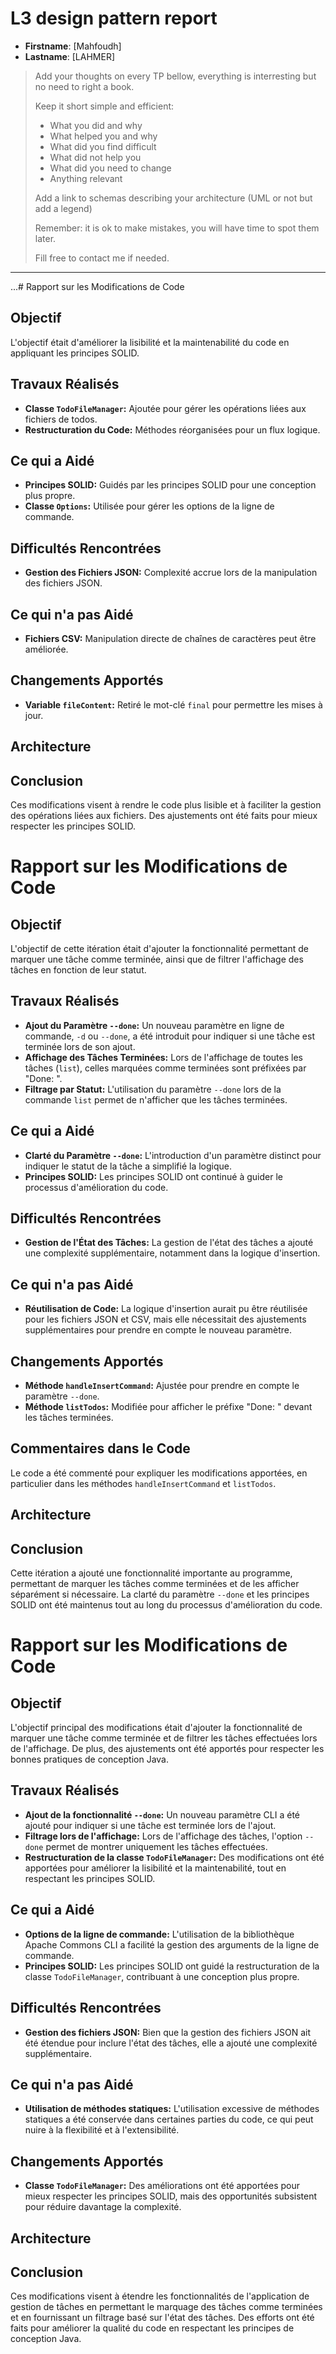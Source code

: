# L3 design pattern report

- **Firstname**: [Mahfoudh]
- **Lastname**: [LAHMER]


> Add your thoughts on every TP bellow, everything is interresting but no need to right a book.
> 
> Keep it short simple and efficient:
> 
> - What you did and why
> - What helped you and why
> - What did you find difficult
> - What did not help you
> - What did you need to change
> - Anything relevant
> 
> Add a link to schemas describing your architecture (UML or not but add a legend)
> 
> Remember: it is ok to make mistakes, you will have time to spot them later.
> 
> Fill free to contact me if needed.

---
...# Rapport sur les Modifications de Code

## Objectif
L'objectif était d'améliorer la lisibilité et la maintenabilité du code en appliquant les principes SOLID.

## Travaux Réalisés
- **Classe `TodoFileManager`:** Ajoutée pour gérer les opérations liées aux fichiers de todos.
- **Restructuration du Code:** Méthodes réorganisées pour un flux logique.

## Ce qui a Aidé
- **Principes SOLID:** Guidés par les principes SOLID pour une conception plus propre.
- **Classe `Options`:** Utilisée pour gérer les options de la ligne de commande.

## Difficultés Rencontrées
- **Gestion des Fichiers JSON:** Complexité accrue lors de la manipulation des fichiers JSON.

## Ce qui n'a pas Aidé
- **Fichiers CSV:** Manipulation directe de chaînes de caractères peut être améliorée.

## Changements Apportés
- **Variable `fileContent`:** Retiré le mot-clé `final` pour permettre les mises à jour.

## Architecture


## Conclusion
Ces modifications visent à rendre le code plus lisible et à faciliter la gestion des opérations liées aux fichiers. Des ajustements ont été faits pour mieux respecter les principes SOLID.


# Rapport sur les Modifications de Code

## Objectif
L'objectif de cette itération était d'ajouter la fonctionnalité permettant de marquer une tâche comme terminée, ainsi que de filtrer l'affichage des tâches en fonction de leur statut.

## Travaux Réalisés
- **Ajout du Paramètre `--done`:** Un nouveau paramètre en ligne de commande, `-d` ou `--done`, a été introduit pour indiquer si une tâche est terminée lors de son ajout.
- **Affichage des Tâches Terminées:** Lors de l'affichage de toutes les tâches (`list`), celles marquées comme terminées sont préfixées par "Done: ".
- **Filtrage par Statut:** L'utilisation du paramètre `--done` lors de la commande `list` permet de n'afficher que les tâches terminées.

## Ce qui a Aidé
- **Clarté du Paramètre `--done`:** L'introduction d'un paramètre distinct pour indiquer le statut de la tâche a simplifié la logique.
- **Principes SOLID:** Les principes SOLID ont continué à guider le processus d'amélioration du code.

## Difficultés Rencontrées
- **Gestion de l'État des Tâches:** La gestion de l'état des tâches a ajouté une complexité supplémentaire, notamment dans la logique d'insertion.

## Ce qui n'a pas Aidé
- **Réutilisation de Code:** La logique d'insertion aurait pu être réutilisée pour les fichiers JSON et CSV, mais elle nécessitait des ajustements supplémentaires pour prendre en compte le nouveau paramètre.

## Changements Apportés
- **Méthode `handleInsertCommand`:** Ajustée pour prendre en compte le paramètre `--done`.
- **Méthode `listTodos`:** Modifiée pour afficher le préfixe "Done: " devant les tâches terminées.

## Commentaires dans le Code
Le code a été commenté pour expliquer les modifications apportées, en particulier dans les méthodes `handleInsertCommand` et `listTodos`.

## Architecture
<!-- Insérez le lien vers le diagramme UML ici -->

## Conclusion
Cette itération a ajouté une fonctionnalité importante au programme, permettant de marquer les tâches comme terminées et de les afficher séparément si nécessaire. La clarté du paramètre `--done` et les principes SOLID ont été maintenus tout au long du processus d'amélioration du code.



# Rapport sur les Modifications de Code

## Objectif
L'objectif principal des modifications était d'ajouter la fonctionnalité de marquer une tâche comme terminée et de filtrer les tâches effectuées lors de l'affichage. De plus, des ajustements ont été apportés pour respecter les bonnes pratiques de conception Java.

## Travaux Réalisés
- **Ajout de la fonctionnalité `--done`:** Un nouveau paramètre CLI a été ajouté pour indiquer si une tâche est terminée lors de l'ajout.
- **Filtrage lors de l'affichage:** Lors de l'affichage des tâches, l'option `--done` permet de montrer uniquement les tâches effectuées.
- **Restructuration de la classe `TodoFileManager`:** Des modifications ont été apportées pour améliorer la lisibilité et la maintenabilité, tout en respectant les principes SOLID.

## Ce qui a Aidé
- **Options de la ligne de commande:** L'utilisation de la bibliothèque Apache Commons CLI a facilité la gestion des arguments de la ligne de commande.
- **Principes SOLID:** Les principes SOLID ont guidé la restructuration de la classe `TodoFileManager`, contribuant à une conception plus propre.

## Difficultés Rencontrées
- **Gestion des fichiers JSON:** Bien que la gestion des fichiers JSON ait été étendue pour inclure l'état des tâches, elle a ajouté une complexité supplémentaire.

## Ce qui n'a pas Aidé
- **Utilisation de méthodes statiques:** L'utilisation excessive de méthodes statiques a été conservée dans certaines parties du code, ce qui peut nuire à la flexibilité et à l'extensibilité.

## Changements Apportés
- **Classe `TodoFileManager`:** Des améliorations ont été apportées pour mieux respecter les principes SOLID, mais des opportunités subsistent pour réduire davantage la complexité.

## Architecture

## Conclusion
Ces modifications visent à étendre les fonctionnalités de l'application de gestion de tâches en permettant le marquage des tâches comme terminées et en fournissant un filtrage basé sur l'état des tâches. Des efforts ont été faits pour améliorer la qualité du code en respectant les principes de conception Java.

